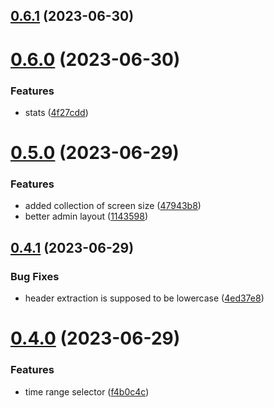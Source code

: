 ## [0.6.1](https://github.com/dotmethodme/storywise/compare/0.6.0...0.6.1) (2023-06-30)



# [0.6.0](https://github.com/dotmethodme/storywise/compare/0.5.0...0.6.0) (2023-06-30)


### Features

* stats ([4f27cdd](https://github.com/dotmethodme/storywise/commit/4f27cdd13a282493e97d5ebb2aa0d0dca1a34593))



# [0.5.0](https://github.com/dotmethodme/storywise/compare/0.4.1...0.5.0) (2023-06-29)


### Features

* added collection of screen size ([47943b8](https://github.com/dotmethodme/storywise/commit/47943b80854085e8be544f6bee63d0e3c82ff559))
* better admin layout ([1143598](https://github.com/dotmethodme/storywise/commit/11435981dcef64e3a297a9abebf7fb6139f60bfe))



## [0.4.1](https://github.com/dotmethodme/storywise/compare/0.4.0...0.4.1) (2023-06-29)


### Bug Fixes

* header extraction is supposed to be lowercase ([4ed37e8](https://github.com/dotmethodme/storywise/commit/4ed37e883972dc10393a976a6eec6441b6ba7848))



# [0.4.0](https://github.com/dotmethodme/storywise/compare/0.3.1...0.4.0) (2023-06-29)


### Features

* time range selector ([f4b0c4c](https://github.com/dotmethodme/storywise/commit/f4b0c4c1d93419bc6c407af34bd6954a3c5545c2))



